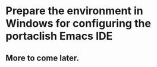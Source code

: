 # Prepare the environment in Windows for configuring the portaclish Emacs IDE

## More to come later.

